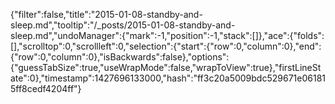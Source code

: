 {"filter":false,"title":"2015-01-08-standby-and-sleep.md","tooltip":"/_posts/2015-01-08-standby-and-sleep.md","undoManager":{"mark":-1,"position":-1,"stack":[]},"ace":{"folds":[],"scrolltop":0,"scrollleft":0,"selection":{"start":{"row":0,"column":0},"end":{"row":0,"column":0},"isBackwards":false},"options":{"guessTabSize":true,"useWrapMode":false,"wrapToView":true},"firstLineState":0},"timestamp":1427696133000,"hash":"ff3c20a5009bdc529671e061815ff8cedf4204ff"}